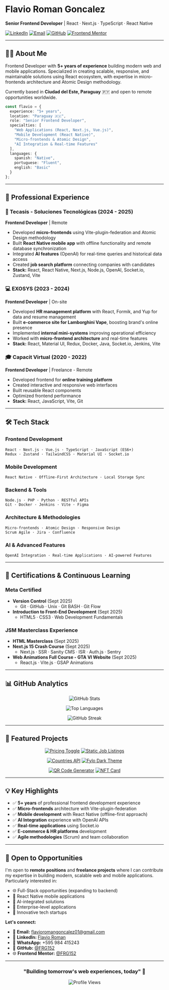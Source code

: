 # Flavio Roman Goncalez

**Senior Frontend Developer** | React · Next.js · TypeScript · React Native

[![LinkedIn](https://img.shields.io/badge/LinkedIn-Connect-0077B5?style=flat&logo=linkedin)](https://www.linkedin.com/in/flavio-roman-46044b368/)
[![Email](https://img.shields.io/badge/Email-Contact-D14836?style=flat&logo=gmail)](mailto:flavioromangoncalez01@gmail.com)
[![GitHub](https://img.shields.io/badge/GitHub-Follow-181717?style=flat&logo=github)](https://github.com/FRG152)
[![Frontend Mentor](https://img.shields.io/badge/Frontend_Mentor-Profile-5F3DC4?style=flat&logo=frontendmentor)](https://www.frontendmentor.io/profile/FRG152)

---

## 👨‍💻 About Me

Frontend Developer with **5+ years of experience** building modern web and mobile applications. Specialized in creating scalable, responsive, and maintainable solutions using React ecosystem, with expertise in micro-frontends architecture and Atomic Design methodology.

Currently based in **Ciudad del Este, Paraguay** 🇵🇾 and open to remote opportunities worldwide.

```typescript
const flavio = {
  experience: "5+ years",
  location: "Paraguay 🇵🇾",
  role: "Senior Frontend Developer",
  specialties: [
    "Web Applications (React, Next.js, Vue.js)",
    "Mobile Development (React Native)",
    "Micro-frontends & Atomic Design",
    "AI Integration & Real-time Features"
  ],
  languages: {
    spanish: "Native",
    portuguese: "Fluent",
    english: "Basic"
  }
};
```

---

## 💼 Professional Experience

### 🚀 Tecasis - Soluciones Tecnológicas (2024 - 2025)
**Frontend Developer** | Remote

- Developed **micro-frontends** using Vite-plugin-federation and Atomic Design methodology
- Built **React Native mobile app** with offline functionality and remote database synchronization
- Integrated **AI features** (OpenAI) for real-time queries and historical data access
- Created **job search platform** connecting companies with candidates
- **Stack:** React, React Native, Next.js, Node.js, OpenAI, Socket.io, Zustand, Vite

### 💻 EXOSYS (2023 - 2024)
**Frontend Developer** | On-site

- Developed **HR management platform** with React, Formik, and Yup for data and resume management
- Built **e-commerce site for Lamborghini Vape**, boosting brand's online presence
- Implemented **internal mini-systems** improving operational efficiency
- Worked with **micro-frontend architecture** and real-time features
- **Stack:** React, Material UI, Redux, Docker, Java, Socket.io, Jenkins, Vite

### 🎓 Capacit Virtual (2020 - 2022)
**Frontend Developer** | Freelance - Remote

- Developed frontend for **online training platform**
- Created interactive and responsive web interfaces
- Built reusable React components
- Optimized frontend performance
- **Stack:** React, JavaScript, Vite, Git

---

## 🛠️ Tech Stack

### Frontend Development
```
React · Next.js · Vue.js · TypeScript · JavaScript (ES6+)
Redux · Zustand · TailwindCSS · Material UI · Socket.io
```

### Mobile Development
```
React Native · Offline-First Architecture · Local Storage Sync
```

### Backend & Tools
```
Node.js · PHP · Python · RESTful APIs
Git · Docker · Jenkins · Vite · Figma
```

### Architecture & Methodologies
```
Micro-frontends · Atomic Design · Responsive Design
Scrum Agile · Jira · Confluence
```

### AI & Advanced Features
```
OpenAI Integration · Real-time Applications · AI-powered Features
```

---

## 📜 Certifications & Continuous Learning

### Meta Certified
- **Version Control** (Sept 2025)
  - Git · GitHub · Unix · Git BASH · Git Flow
- **Introduction to Front-End Development** (Sept 2025)
  - HTML5 · CSS3 · Web Development Fundamentals

### JSM Masterclass Experience
- **HTML Masterclass** (Sept 2025)
- **Next.js 15 Crash Course** (Sept 2025)
  - Next.js · SSR · Sanity CMS · ISR · Auth.js · Sentry
- **Web Animations Full Course - GTA VI Website** (Sept 2025)
  - React.js · Vite.js · GSAP Animations

---

## 📊 GitHub Analytics

<div align="center">
  
![GitHub Stats](https://github-readme-stats.vercel.app/api?username=FRG152&show_icons=true&theme=tokyonight&hide_border=true&bg_color=1a1b27&title_color=70a5fd&icon_color=bf91f3&text_color=38bdae)

![Top Languages](https://github-readme-stats.vercel.app/api/top-langs/?username=FRG152&layout=compact&theme=tokyonight&hide_border=true&bg_color=1a1b27&title_color=70a5fd&text_color=38bdae)

![GitHub Streak](https://github-readme-streak-stats.herokuapp.com/?user=FRG152&theme=tokyonight&hide_border=true&background=1a1b27&ring=70a5fd&fire=bf91f3&currStreakLabel=38bdae)

</div>

---

## 🎯 Featured Projects

<div align="center">

[![Pricing Toggle](https://github-readme-stats.vercel.app/api/pin/?username=FRG152&repo=pricing_toggle&theme=tokyonight&hide_border=true&bg_color=1a1b27&title_color=70a5fd&icon_color=bf91f3&text_color=38bdae)](https://github.com/FRG152/pricing_toggle)
[![Static Job Listings](https://github-readme-stats.vercel.app/api/pin/?username=FRG152&repo=static_job_listings&theme=tokyonight&hide_border=true&bg_color=1a1b27&title_color=70a5fd&icon_color=bf91f3&text_color=38bdae)](https://github.com/FRG152/static_job_listings)

[![Countries API](https://github-readme-stats.vercel.app/api/pin/?username=FRG152&repo=est_countries_api_with_color_theme_switcher&theme=tokyonight&hide_border=true&bg_color=1a1b27&title_color=70a5fd&icon_color=bf91f3&text_color=38bdae)](https://github.com/FRG152/est_countries_api_with_color_theme_switcher)
[![Fylo Dark Theme](https://github-readme-stats.vercel.app/api/pin/?username=FRG152&repo=fylo_dark_theme&theme=tokyonight&hide_border=true&bg_color=1a1b27&title_color=70a5fd&icon_color=bf91f3&text_color=38bdae)](https://github.com/FRG152/fylo_dark_theme)

[![QR Code Generator](https://github-readme-stats.vercel.app/api/pin/?username=FRG152&repo=qr-code-js&theme=tokyonight&hide_border=true&bg_color=1a1b27&title_color=70a5fd&icon_color=bf91f3&text_color=38bdae)](https://github.com/FRG152/qr-code-js)
[![NFT Card](https://github-readme-stats.vercel.app/api/pin/?username=FRG152&repo=nft_card&theme=tokyonight&hide_border=true&bg_color=1a1b27&title_color=70a5fd&icon_color=bf91f3&text_color=38bdae)](https://github.com/FRG152/nft_card)

</div>

---

## 💡 Key Highlights

- ✅ **5+ years** of professional frontend development experience
- ✅ **Micro-frontends** architecture with Vite-plugin-federation
- ✅ **Mobile development** with React Native (offline-first approach)
- ✅ **AI Integration** experience with OpenAI APIs
- ✅ **Real-time applications** using Socket.io
- ✅ **E-commerce & HR platforms** development
- ✅ **Agile methodologies** (Scrum) and team collaboration

---

## 💼 Open to Opportunities

I'm open to **remote positions** and **freelance projects** where I can contribute my expertise in building modern, scalable web and mobile applications. Particularly interested in:

- 🌐 Full-Stack opportunities (expanding to backend)
- 📱 React Native mobile applications
- 🤖 AI-integrated solutions
- 🏢 Enterprise-level applications
- 🚀 Innovative tech startups

**Let's connect:**
- 📧 **Email:** [flavioromangoncalez01@gmail.com](mailto:flavioromangoncalez01@gmail.com)
- 💼 **LinkedIn:** [Flavio Roman](https://www.linkedin.com/in/flavio-roman-46044b368/)
- 📱 **WhatsApp:** +595 984 415243
- 🐙 **GitHub:** [@FRG152](https://github.com/FRG152)
- 🌐 **Frontend Mentor:** [@FRG152](https://www.frontendmentor.io/profile/FRG152)

---

<div align="center">
  
### "Building tomorrow's web experiences, today" 🚀

![Profile Views](https://komarev.com/ghpvc/?username=FRG152&color=70a5fd&style=flat)

</div>
